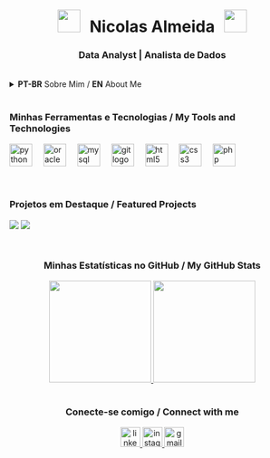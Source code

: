 <div align="center">
  <h1 align="center">
    <img src="https://raw.githubusercontent.com/nicolasalmeidab/nicolasalmeidab/main/Tigre.gif" width="40px" style="margin-right: 10px;" />
    <span>Nicolas Almeida</span>
    <img src="https://raw.githubusercontent.com/nicolasalmeidab/nicolasalmeidab/main/Tigre.gif" width="40px" style="margin-left: 10px;" />
  </h1>
  <h3 align="center">Data Analyst | Analista de Dados</h3>
</div>

<br>

<details>
  <summary><strong>PT-BR</strong> Sobre Mim / <strong>EN</strong> About Me</summary>
  
  ---
  
  ### Olá, eu sou o Nicolas Almeida! 👋
  
  Sou um Analista de Dados apaixonado por transformar dados brutos em insights valiosos e soluções de negócio. Tenho experiência em extração, tratamento e visualização de dados para apoiar tomadas de decisão estratégicas.
  
  - 🚀 Atualmente estou aprimorando minhas habilidades em [...]
  - 🌱 Estou aprendendo sobre [...]
  - 💬 Fale comigo sobre: Análise de Dados, Business Intelligence e Python.
  - 📫 Como me encontrar: [nicolas.privado@gmail.com](mailto:nicolas.privado@gmail.com)

  ---
  
  ### Hi, I'm Nicolas Almeida! 👋

  I'm a Data Analyst passionate about transforming raw data into valuable insights and business solutions. I have experience in data extraction, cleansing, and visualization to support strategic decision-making.

  - 🚀 I’m currently strengthening my skills in [...]
  - 🌱 I’m currently learning about [...]
  - 💬 Ask me about: Data Analysis, Business Intelligence and Python.
  - 📫 How to reach me: [nicolas.privado@gmail.com](mailto:nicolas.privado@gmail.com)
  
  ---
</details>

<br>

<div align="left">
  <h3>Minhas Ferramentas e Tecnologias / My Tools and Technologies</h3>
  <p>
    <img src="https://cdn.jsdelivr.net/gh/devicons/devicon/icons/python/python-original.svg" height="40" alt="python logo" title="Python" />
    <img width="12" />
    <img src="https://cdn.jsdelivr.net/gh/devicons/devicon/icons/oracle/oracle-original.svg" height="40" alt="oracle logo" title="Oracle DB" />
    <img width="12" />
    <img src="https://cdn.jsdelivr.net/gh/devicons/devicon/icons/mysql/mysql-original-wordmark.svg" height="40" alt="mysql logo" title="MySQL"/>
    <img width="12" />
    <img src="https://cdn.jsdelivr.net/gh/devicons/devicon/icons/git/git-original.svg" height="40" alt="git logo" title="Git" />
    <img width="12" />
    <img src="https://cdn.jsdelivr.net/gh/devicons/devicon/icons/html5/html5-original.svg" height="40" alt="html5 logo" title="HTML5" />
    <img width="12" />
    <img src="https://cdn.jsdelivr.net/gh/devicons/devicon/icons/css3/css3-original.svg" height="40" alt="css3 logo" title="CSS3" />
    <img width="12" />
    <img src="https://cdn.jsdelivr.net/gh/devicons/devicon/icons/php/php-original.svg" height="40" alt="php logo" title="PHP" />
  </p>
</div>

<br>

<div>
  <h3>Projetos em Destaque / Featured Projects</h3>
  <p>
    <a href="URL_DO_SEU_PROJETO_1" style="text-decoration: none;">
      <img align="center" src="https://github-readme-stats.vercel.app/api/pin/?username=SEU_USUARIO_GITHUB&repo=NOME_DO_SEU_REPOSITORIO_1&theme=dark&show_owner=true" />
    </a>
    <a href="URL_DO_SEU_PROJETO_2" style="text-decoration: none;">
      <img align="center" src="https://github-readme-stats.vercel.app/api/pin/?username=SEU_USUARIO_GITHUB&repo=NOME_DO_SEU_REPOSITORIO_2&theme=dark&show_owner=true" />
    </a>
    </p>
</div>

<br>

<div align="center">
  <h3>Minhas Estatísticas no GitHub / My GitHub Stats</h3>
  <a href="https://github.com/SEU_USUARIO_GITHUB">
    <img height="180em" src="https://github-readme-stats.vercel.app/api?username=KumaNics&show_icons=true&theme=dark&include_all_commits=true&count_private=true"/>
    <img height="180em" src="https://github-readme-stats.vercel.app/api/top-langs/?username=KumaNics&layout=compact&langs_count=7&theme=dark"/>
  </a>
</div>

<br>

<div align="center">
  <h3>Conecte-se comigo / Connect with me</h3>
  <a href="https://www.linkedin.com/in/SEU_USUARIO_DO_LINKEDIN" target="_blank">
    <img src="https://img.shields.io/static/v1?message=LinkedIn&logo=linkedin&label=&color=0077B5&logoColor=white&labelColor=&style=for-the-badge" height="35" alt="linkedin logo" />
  </a>
  <a href="https://instagram.com/SEU_USUARIO_DO_INSTAGRAM" target="_blank">
    <img src="https://img.shields.io/static/v1?message=Instagram&logo=instagram&label=&color=E4405F&logoColor=white&labelColor=&style=for-the-badge" height="35" alt="instagram logo" />
  </a>
  <a href="mailto:SEU_EMAIL" target="_blank">
    <img src="https://img.shields.io/static/v1?message=Gmail&logo=gmail&label=&color=D14836&logoColor=white&labelColor=&style=for-the-badge" height="35" alt="gmail logo" />
  </a>
</div>
